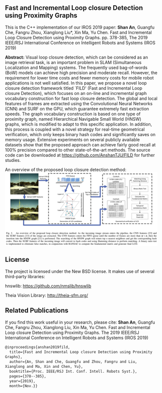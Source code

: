 ## Fast and Incremental Loop closure Detection using Proximity Graphs

This is the C++ implementation of our IROS 2019 paper:
**Shan An**, Guangfu Che, Fangru Zhou, Xianglong Liu*, Xin Ma, Yu Chen. Fast and Incremental Loop Closure Detection using Proximity Graphs. pp. 378-385, The 2019 IEEE/RSJ International Conference on Intelligent Robots and Systems (IROS 2019) 

**Abstract:** Visual loop closure detection, which can be considered as an image retrieval task, is an important problem in SLAM (Simultaneous Localization and Mapping) systems. The frequently used bag-of-words (BoW) models can achieve high precision and moderate recall. However, the requirement for lower time costs and fewer memory costs for mobile robot applications is not well satisfied. In this paper, we propose a novel loop closure detection framework titled `FILD' (Fast and Incremental Loop closure Detection), which focuses on an on-line and incremental graph vocabulary construction for fast loop closure detection. The global and local features of frames are extracted using the Convolutional Neural Networks (CNN) and SURF on the GPU, which guarantee extremely fast extraction speeds. The graph vocabulary construction is based on one type of proximity graph, named Hierarchical Navigable Small World (HNSW) graphs, which is modified to adapt to this specific application. In addition, this process is coupled with a novel strategy for real-time geometrical verification, which only keeps binary hash codes and significantly saves on memory usage. Extensive experiments on several publicly available datasets show that the proposed approach can achieve fairly good recall at 100\% precision compared to other state-of-the-art methods. The source code can be downloaded at https://github.com/AnshanTJU/FILD for further studies.

An overview of the proposed loop closure detection method:
![Flowchart](./images/flowchart.jpg)

## License
The project is licensed under the New BSD license. It makes use of several third-party libraries:

hnswlib: https://github.com/nmslib/hnswlib

Theia Vision Library: http://theia-sfm.org/

## Related Publications
If you find this work useful in your research, please cite:
**Shan An**, Guangfu Che, Fangru Zhou, Xianglong Liu, Xin Ma, Yu Chen. Fast and Incremental Loop closure Detection using Proximity Graphs. The 2019 IEEE/RSJ International Conference on Intelligent Robots and Systems (IROS 2019) 
```
@inproceedings{anshan2019fild,
  title={Fast and Incremental Loop closure Detection using Proximity Graphs},
  author={An, Shan and Che, Guangfu and Zhou, Fangru and Liu, Xianglong and Ma, Xin and Chen, Yu},
  booktitle={Proc. IEEE/RSJ Int. Conf. Intell. Robots Syst.},
  pages={378--385},
  year={2019},
  month={Nov.}}
```
